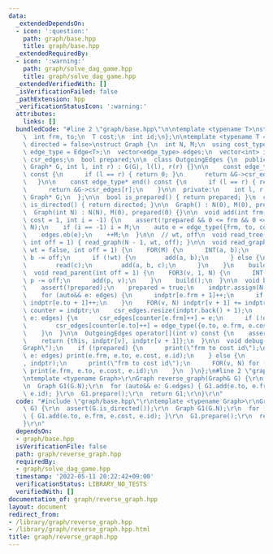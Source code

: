 ```yaml
---
data:
  _extendedDependsOn:
  - icon: ':question:'
    path: graph/base.hpp
    title: graph/base.hpp
  _extendedRequiredBy:
  - icon: ':warning:'
    path: graph/solve_dag_game.hpp
    title: graph/solve_dag_game.hpp
  _extendedVerifiedWith: []
  _isVerificationFailed: false
  _pathExtension: hpp
  _verificationStatusIcon: ':warning:'
  attributes:
    links: []
  bundledCode: "#line 2 \"graph/base.hpp\"\n\ntemplate <typename T>\nstruct Edge {\n\
    \  int frm, to;\n  T cost;\n  int id;\n};\n\ntemplate <typename T = int, bool\
    \ directed = false>\nstruct Graph {\n  int N, M;\n  using cost_type = T;\n  using\
    \ edge_type = Edge<T>;\n  vector<edge_type> edges;\n  vector<int> indptr;\n  vector<edge_type>\
    \ csr_edges;\n  bool prepared;\n\n  class OutgoingEdges {\n  public:\n    OutgoingEdges(const\
    \ Graph* G, int l, int r) : G(G), l(l), r(r) {}\n\n    const edge_type* begin()\
    \ const {\n      if (l == r) { return 0; }\n      return &G->csr_edges[l];\n \
    \   }\n\n    const edge_type* end() const {\n      if (l == r) { return 0; }\n\
    \      return &G->csr_edges[r];\n    }\n\n  private:\n    int l, r;\n    const\
    \ Graph* G;\n  };\n\n  bool is_prepared() { return prepared; }\n  constexpr bool\
    \ is_directed() { return directed; }\n\n  Graph() : N(0), M(0), prepared(0) {}\n\
    \  Graph(int N) : N(N), M(0), prepared(0) {}\n\n  void add(int frm, int to, T\
    \ cost = 1, int i = -1) {\n    assert(!prepared && 0 <= frm && 0 <= to && to <\
    \ N);\n    if (i == -1) i = M;\n    auto e = edge_type({frm, to, cost, i});\n\
    \    edges.eb(e);\n    ++M;\n  }\n\n  // wt, off\n  void read_tree(bool wt = false,\
    \ int off = 1) { read_graph(N - 1, wt, off); }\n\n  void read_graph(int M, bool\
    \ wt = false, int off = 1) {\n    FOR(M) {\n      INT(a, b);\n      a -= off,\
    \ b -= off;\n      if (!wt) {\n        add(a, b);\n      } else {\n        T c;\n\
    \        read(c);\n        add(a, b, c);\n      }\n    }\n    build();\n  }\n\n\
    \  void read_parent(int off = 1) {\n    FOR3(v, 1, N) {\n      INT(p);\n     \
    \ p -= off;\n      add(p, v);\n    }\n    build();\n  }\n\n  void build() {\n\
    \    assert(!prepared);\n    prepared = true;\n    indptr.assign(N + 1, 0);\n\
    \    for (auto&& e: edges) {\n      indptr[e.frm + 1]++;\n      if (!directed)\
    \ indptr[e.to + 1]++;\n    }\n    FOR(v, N) indptr[v + 1] += indptr[v];\n    auto\
    \ counter = indptr;\n    csr_edges.resize(indptr.back() + 1);\n    for (auto&&\
    \ e: edges) {\n      csr_edges[counter[e.frm]++] = e;\n      if (!directed)\n\
    \        csr_edges[counter[e.to]++] = edge_type({e.to, e.frm, e.cost, e.id});\n\
    \    }\n  }\n\n  OutgoingEdges operator[](int v) const {\n    assert(prepared);\n\
    \    return {this, indptr[v], indptr[v + 1]};\n  }\n\n  void debug() {\n    print(\"\
    Graph\");\n    if (!prepared) {\n      print(\"frm to cost id\");\n      for (auto&&\
    \ e: edges) print(e.frm, e.to, e.cost, e.id);\n    } else {\n      print(\"indptr\"\
    , indptr);\n      print(\"frm to cost id\");\n      FOR(v, N) for (auto&& e: (*this)[v])\
    \ print(e.frm, e.to, e.cost, e.id);\n    }\n  }\n};\n#line 2 \"graph/reverse_graph.hpp\"\
    \ntemplate <typename Graph>\r\nGraph reverse_graph(Graph& G) {\r\n  assert(G.is_directed());\r\
    \n  Graph G1(G.N);\r\n  for (auto&& e: G.edges) { G1.add(e.to, e.frm, e.cost,\
    \ e.id); }\r\n  G1.prepare();\r\n  return G1;\r\n}\r\n"
  code: "#include \"graph/base.hpp\"\r\ntemplate <typename Graph>\r\nGraph reverse_graph(Graph&\
    \ G) {\r\n  assert(G.is_directed());\r\n  Graph G1(G.N);\r\n  for (auto&& e: G.edges)\
    \ { G1.add(e.to, e.frm, e.cost, e.id); }\r\n  G1.prepare();\r\n  return G1;\r\n\
    }\r\n"
  dependsOn:
  - graph/base.hpp
  isVerificationFile: false
  path: graph/reverse_graph.hpp
  requiredBy:
  - graph/solve_dag_game.hpp
  timestamp: '2022-05-11 20:22:42+09:00'
  verificationStatus: LIBRARY_NO_TESTS
  verifiedWith: []
documentation_of: graph/reverse_graph.hpp
layout: document
redirect_from:
- /library/graph/reverse_graph.hpp
- /library/graph/reverse_graph.hpp.html
title: graph/reverse_graph.hpp
---
```

